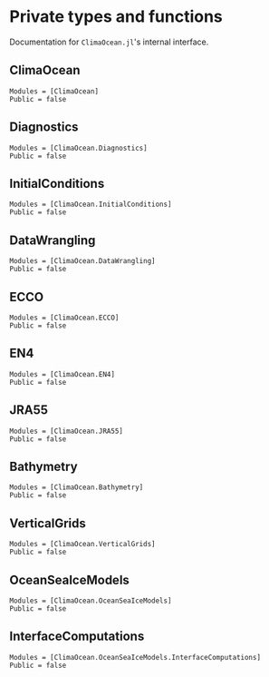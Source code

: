 # Private types and functions

Documentation for `ClimaOcean.jl`'s internal interface.

## ClimaOcean

```@autodocs
Modules = [ClimaOcean]
Public = false
```

## Diagnostics

```@autodocs
Modules = [ClimaOcean.Diagnostics]
Public = false
```

## InitialConditions

```@autodocs
Modules = [ClimaOcean.InitialConditions]
Public = false
```

## DataWrangling

```@autodocs
Modules = [ClimaOcean.DataWrangling]
Public = false
```

## ECCO

```@autodocs
Modules = [ClimaOcean.ECCO]
Public = false
```

## EN4

```@autodocs
Modules = [ClimaOcean.EN4]
Public = false
```

## JRA55

```@autodocs
Modules = [ClimaOcean.JRA55]
Public = false
```

## Bathymetry

```@autodocs
Modules = [ClimaOcean.Bathymetry]
Public = false
```

## VerticalGrids

```@autodocs
Modules = [ClimaOcean.VerticalGrids]
Public = false
```

## OceanSeaIceModels

```@autodocs
Modules = [ClimaOcean.OceanSeaIceModels]
Public = false
```

## InterfaceComputations

```@autodocs
Modules = [ClimaOcean.OceanSeaIceModels.InterfaceComputations]
Public = false
```
